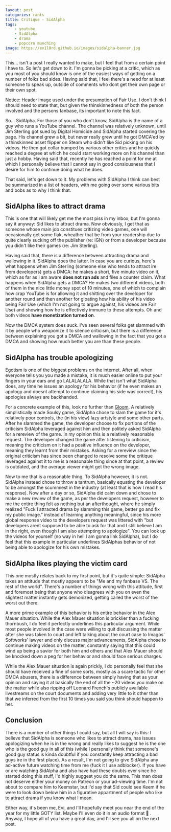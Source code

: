 ```yaml
---
layout: post
categories: rants
title: Critique - SidAlpha
tags:
    - youtube
    - SidAlpha
    - drama
    - popcorn munching
image: https://ev1l0rd.github.io/images/sidalpha-banner.jpg
---
```


This... isn't a post I really wanted to make, but I feel that from a certain point I have to. So let's get down to it. I'm gonna be picking at a critic, which as you most of you should know is one of the easiest ways of getting on a number of folks bad sides. Having said that, I feel there's a need for at least someone to speak up, outside of comments who dont get their own page or their own spot.

Notice: Header image used under the presumption of Fair Use. I don't think I should need to state that, but given the thinskinnedness of both the person involved and the persons fanbase, its important to note this fact.

So... SidAlpha. For those of you who don't know, SidAlpha is the name of a guy who runs a YouTube channel. The channel was relatively unknown, until Jim Sterling got sued by Digital Homicide and SidAlpha started covering the page. His channel grew a bit, but never really grew until he got DMCA'ed by a thinskinned asset flipper on Steam who didn't like Sid picking on his videos. He then got collar bumped by various other critics and he quickly reached a degree at which he could start working more on his channel than just a hobby. Having said that, recently he has reached a point for me at which I personally believe that I cannot say in good consiousness that I desire for him to continue doing what he does.

That said, let's get down to it. My problems with SidAlpha I think can best be summarized in a list of headers, with me going over some various bits and bobs as to why I think that.

## SidAlpha likes to attract drama
This is one that will likely get me the most piss in my inbox, but I'm gonna say it anyway: Sid likes to attract drama. Now obviously, I get that as someone whose main job constitues critizing video games, one will occasionally get some flak, wheather that be from your readership due to quite clearly sucking off the publisher (re: IGN) or from a developer because you didn't like their games (re: Jim Sterling).

Having said that, there is a difference between attracting drama and wallowing in it. SidAlpha does the latter. In case you are curious, here's what happens when Jim Sterling (someone else who tends to attract ire from developers) gets a DMCA: he makes a short, five minute video on it, which as far as I am aware **does not run ads** and files a counter claim. What happens when SidAlpha gets a DMCA? He makes two different videos, both of them in the nice little money spot of 10 minutes, one of which to complain how crap YouTube is for allowing it and shitting over the developer for another round and then another for gloating how his ability of his video being Fair Use (which I'm not going to argue against, his videos are Fair Use) and showing how he is effectively immune to these attempts. Oh and both videos **have monetization turned on**.

Now the DMCA system does suck. I've seen several folks get slammed with it by people who weaponize it to silence criticism, but there is a difference between explaining you got a DMCA and wallowing in the fact that you got a DMCA and showing how much better you are than these people.

## SidAlpha has trouble apologizing
Egotism is one of the biggest problems on the internet. After all, when everyone tells you you made a mistake, it is much easier online to put your fingers in your ears and go LALALALALA. While that isn't what SidAlpha does, any time he issues an apology for his behavior (if he even makes an apology and doesnt attempt to continue claiming his side was correct), his apologies always are backhanded.

For a concrete example of this, look no further than [Gloom](http://store.steampowered.com/app/619280/Gloom/). A relatively simplistically made Soulsy game, SidAlpha chose to slam the game for it's relatively poor controls, the (in his view) lazy artstyle and some other parts. After he slammed the game, the developer choose to fix portions of the criticism SidAlpha leveraged against him and then politely asked SidAlpha for a rereview of the game. In my opinion this is a relatively reasonable request. The developer changed the game after listening to criticism, meaning the criticism on it had a positive influence on the developer, meaning they learnt from their mistakes. Asking for a rereview since the original criticism has since been changed to resolve some the critique leveraged against it to me is a reasonable thing since at that point, a review is outdated, and the average viewer might get the wrong image.

Now to me that is a reasonable thing. To SidAlpha however, it is not. SidAlpha instead chose to throw a tantrum, basically equating the developer to be amongst the scummiest in the industry (at least that is how I read his response). Now after a day or so, SidAlpha did calm down and chose to make a new review of the game, as per the developers request, however to me the entire thing felt as nothing but an afterthought, where he simply realized "Fuck I attracted drama by slamming this game, better go and fix my public image." instead of learning anything meaningful, since his more global response video to the developers request was littered with "but developers arent supposed to be able to ask for that and I still believe I am in the right, even though I am also attempting to apologize". You can look up the videos for yourself (no way in hell I am gonna link SidAlpha), but I do feel that this example in particular underlines SidAlphas behavior of not being able to apologize for his own mistakes.

## SidAlpha likes playing the victim card
This one mostly relates back to my first point, but it's quite simple: SidAlpha takes an attitude that mostly appears to be "Me and my fanbase VS. The rest of the world". There's a number of things wrong with this attitude, first and foremost being that anyone who disagrees with you on even the slightest matter instantly gets demonized, getting called the worst of the worst out there.

A more prime example of this behavior is his entire behavior in the Alex Mauer situation. While the Alex Mauer situation is pricklier than a fucking thornbush, I do feel it perfectly underlines this particular argument. While most people involved in the case were willing to quit discussing the matter after she was taken to court and left talking about the court case to Imagos' Softworks' lawyer and only discuss major advancements, SidAlpha chose to continue making videos on the matter, constantly saying that this could wind up being a savior for both him and others and that Alex Mauer should be knocked down a peg for her behavior and should face serious charges.

While the Alex Mauer situation is again prickly, I do personally feel that she should have received a fine of some sorts, mostly as a scare tactic for other DMCA abusers, there is a difference between simply having that as your opinion and saying it at basically the end of all the ~20 videos you make on the matter while also ripping off Leonard French's publicly available livestreams on the court documents and adding very little to it other than that we inferred from the first 10 times you said you think should happen to her.

## Conclusion
There is a number of other things I could say, but all I will say is this: I believe that SidAlpha is someone who likes to attract drama, has issues apologizing when he is in the wrong and really likes to suggest he is the one who is the good guy in all of this (while I personally think that someone's good guy status is kinda doubtful if you constantly keep attracting a bad guys ire in the first place). As a result, I'm not going to give SidAlpha any ad-active future watching time from me (fuck it I use adblocker). If you have or are watching SidAlpha and also have had these doubts ever since he started doing this stuff, I'd highly suggest you do the same. This man does not deserve either your money on Patreon or your ad-viewing time. I'm not about to compare him to Keemstar, but I'd say that Sid could see Keem if he were to look down below him in a figurative appartment of people who like to attract drama if you know what I mean.

Either way, it's been me, Evi, and I'll hopefully meet you near the end of the year for my little GOTY list. Maybe I'll even do it in an audio format 👀 . Anyway, I hope all of you have a great day, and I'll see you all on the next post.
